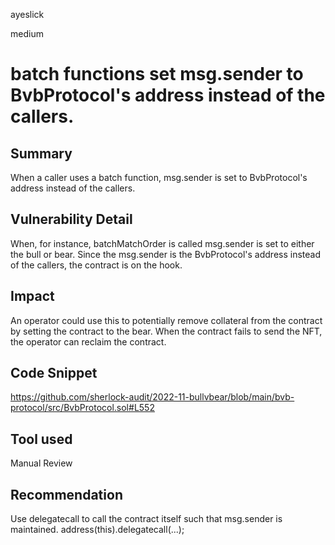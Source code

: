 ayeslick

medium

# batch functions set msg.sender to BvbProtocol's address instead of the callers.

## Summary
When a caller uses a batch function, msg.sender is set to BvbProtocol's address instead of the callers.

## Vulnerability Detail
When, for instance, batchMatchOrder is called msg.sender is set to either the bull or bear. Since the msg.sender is the BvbProtocol's address instead of the callers, the contract is on the hook.

## Impact
An operator could use this to potentially remove collateral from the contract by setting the contract to the bear. When the contract fails to send the NFT, the operator can reclaim the contract. 

## Code Snippet
https://github.com/sherlock-audit/2022-11-bullvbear/blob/main/bvb-protocol/src/BvbProtocol.sol#L552

## Tool used
Manual Review

## Recommendation
Use delegatecall to call the contract itself such that msg.sender is maintained. 
address(this).delegatecall(...);

